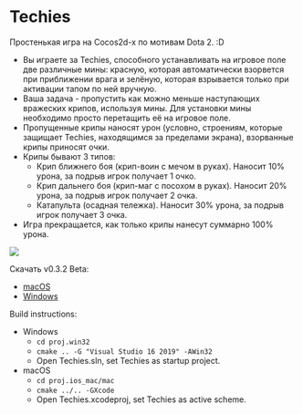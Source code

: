 # Techies
Простенькая игра на Cocos2d-x по мотивам Dota 2. :D
- Вы играете за Techies, способного устанавливать на игровое поле две различные мины: красную, которая автоматически взорвется при приближении врага и зелёную, которая взрывается только при активации тапом по ней вручную. 
- Ваша задача - пропустить как можно меньше наступающих вражеских крипов, используя мины. Для установки мины необходимо просто перетащить её на игровое поле.
- Пропущенные крипы наносят урон (условно, строениям, которые защищает Techies, находящимся за пределами экрана), взорванные крипы приносят очки.
- Крипы бывают 3 типов:
  - Крип ближнего боя (крип-воин с мечом в руках). Наносит 10% урона, за подрыв игрок получает 1 очко.
  - Крип дальнего боя (крип-маг с посохом в руках). Наносит 20% урона, за подрыв игрок получает 2 очка.
  - Катапульта (осадная тележка). Наносит 30% урона, за подрыв игрок получает 3 очка.
- Игра прекращается, как только крипы нанесут суммарно 100% урона.

![](https://j.gifs.com/RlgQZz.gif)

Скачать v0.3.2 Beta:
- [macOS](https://github.com/kemiisto/Techies/releases/download/v0.3.2/Techies.macOS.zip)
- [Windows](https://github.com/kemiisto/Techies/releases/download/v0.3.2/Techies.Windows.zip)

Build instructions:
- Windows
  - `cd proj.win32`
  - `cmake .. -G "Visual Studio 16 2019" -AWin32`
  - Open Techies.sln, set Techies as startup project.
- macOS
  - `cd proj.ios_mac/mac`
  - `cmake ../.. -GXcode`
  - Open Techies.xcodeproj, set Techies as active scheme.
